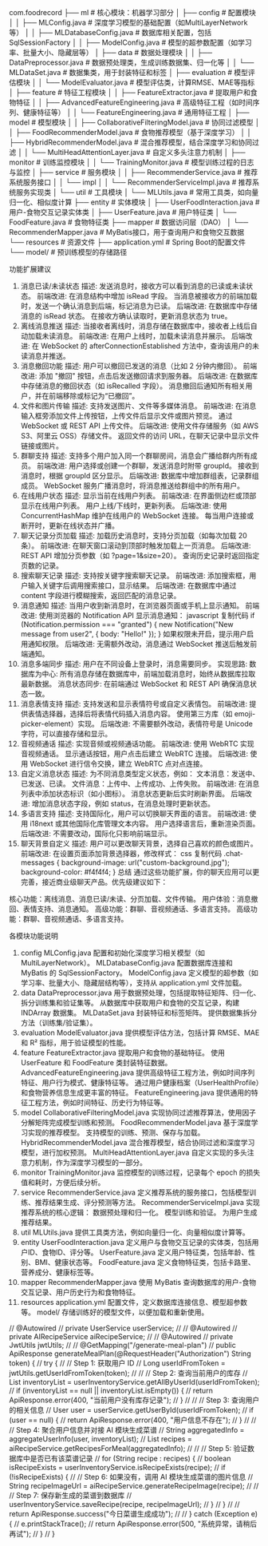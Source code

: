 com.foodrecord
├── ml                              # 核心模块：机器学习部分
│   ├── config                      # 配置模块
│   │   ├── MLConfig.java           # 深度学习模型的基础配置（如MultiLayerNetwork等）
│   │   ├── MLDatabaseConfig.java   # 数据库相关配置，包括SqlSessionFactory
│   │   ├── ModelConfig.java        # 模型的超参数配置（如学习率、批量大小、隐藏层等）
│   ├── data                        # 数据处理模块
│   │   ├── DataPreprocessor.java   # 数据预处理类，生成训练数据集、归一化等
│   │   └── MLDataSet.java          # 数据集类，用于封装特征和标签
│   ├── evaluation                  # 模型评估模块
│   │   └── ModelEvaluator.java     # 模型评估类，计算RMSE、MAE等指标
│   ├── feature                     # 特征工程模块
│   │   ├── FeatureExtractor.java   # 提取用户和食物特征
│   │   ├── AdvancedFeatureEngineering.java # 高级特征工程（如时间序列、健康特征等）
│   │   └── FeatureEngineering.java # 通用特征工程
│   ├── model                       # 模型模块
│   │   ├── CollaborativeFilteringModel.java # 协同过滤模型
│   │   ├── FoodRecommenderModel.java # 食物推荐模型（基于深度学习）
│   │   ├── HybridRecommenderModel.java # 混合推荐模型，结合深度学习和协同过滤
│   │   └── MultiHeadAttentionLayer.java # 自定义多头注意力机制
│   ├── monitor                     # 训练监控模块
│   │   └── TrainingMonitor.java    # 模型训练过程的日志与监控
│   ├── service                     # 服务模块
│   │   ├── RecommenderService.java # 推荐系统服务接口
│   │   └── impl
│   │       └── RecommenderServiceImpl.java # 推荐系统服务实现类
│   └── util                        # 工具模块
│       └── MLUtils.java            # 常用工具类，如向量归一化、相似度计算
├── entity                          # 实体模块
│   ├── UserFoodInteraction.java    # 用户-食物交互记录实体类
│   ├── UserFeature.java            # 用户特征类
│   └── FoodFeature.java            # 食物特征类
├── mapper                          # 数据访问层（DAO）
│   └── RecommenderMapper.java      # MyBatis接口，用于查询用户和食物交互数据
└── resources                       # 资源文件
├── application.yml             # Spring Boot的配置文件
└── model/                      # 预训练模型的存储路径

功能扩展建议
1. 消息已读/未读状态
   描述: 发送消息时，接收方可以看到消息的已读或未读状态。
   前端改进:
   在消息结构中增加 isRead 字段。
   当消息被接收方的前端加载时，发送一个确认消息到后端，标记消息为已读。
   后端改进:
   在数据库中存储消息的 isRead 状态。
   在接收方确认读取时，更新消息状态为 true。
2. 离线消息推送
   描述: 当接收者离线时，消息存储在数据库中，接收者上线后自动加载未读消息。
   前端改进:
   在用户上线时，加载未读消息并展示。
   后端改进:
   在 WebSocket 的 afterConnectionEstablished 方法中，查询该用户的未读消息并推送。
3. 消息撤回功能
   描述: 用户可以撤回已发送的消息（比如 2 分钟内撤回）。
   前端改进:
   添加 "撤回" 按钮，点击后发送撤回请求到服务器。
   后端改进:
   在数据库中存储消息的撤回状态（如 isRecalled 字段）。
   消息撤回后通知所有相关用户，并在前端移除或标记为“已撤回”。
4. 文件和图片传输
   描述: 支持发送图片、文件等多媒体消息。
   前端改进:
   在消息输入框旁添加文件上传按钮，上传文件后显示文件或图片预览。
   通过 WebSocket 或 REST API 上传文件。
   后端改进:
   使用文件存储服务（如 AWS S3、阿里云 OSS）存储文件。
   返回文件的访问 URL，在聊天记录中显示文件链接或图片。
5. 群聊支持
   描述: 支持多个用户加入同一个群聊房间，消息会广播给群内所有成员。
   前端改进:
   用户选择或创建一个群聊，发送消息时附带 groupId。
   接收到消息时，根据 groupId 区分显示。
   后端改进:
   数据库中增加群组表，记录群组成员。
   WebSocket 服务广播消息时，将消息推送给群组中的所有用户。
6. 在线用户状态
   描述: 显示当前在线用户列表。
   前端改进:
   在界面侧边栏或顶部显示在线用户列表。
   用户上线/下线时，更新列表。
   后端改进:
   使用 ConcurrentHashMap 维护在线用户的 WebSocket 连接。
   每当用户连接或断开时，更新在线状态并广播。
7. 聊天记录分页加载
   描述: 加载历史消息时，支持分页加载（如每次加载 20 条）。
   前端改进:
   在聊天窗口滚动到顶部时触发加载上一页消息。
   后端改进:
   REST API 增加分页参数（如 ?page=1&size=20）。
   查询历史记录时返回指定页数的记录。
8. 搜索聊天记录
   描述: 支持按关键字搜索聊天记录。
   前端改进:
   添加搜索框，用户输入关键字后调用搜索接口，显示结果。
   后端改进:
   在数据库中通过 content 字段进行模糊搜索，返回匹配的消息记录。
9. 消息通知
   描述: 当用户收到新消息时，在浏览器页面或手机上显示通知。
   前端改进:
   使用浏览器的 Notification API 显示消息通知：
   javascript
   复制代码
   if (Notification.permission === "granted") {
   new Notification("New message from user2", { body: "Hello!" });
   }
   如果权限未开启，提示用户启用通知权限。
   后端改进:
   无需额外改动，消息通过 WebSocket 推送后触发前端通知。
10. 消息多端同步
    描述: 用户在不同设备上登录时，消息需要同步。
    实现思路:
    数据库为中心: 所有消息存储在数据库中，前端加载消息时，始终从数据库拉取最新数据。
    消息状态同步: 在前端通过 WebSocket 和 REST API 确保消息状态一致。
11. 消息表情支持
    描述: 支持发送和显示表情符号或自定义表情包。
    前端改进:
    提供表情选择器，选择后将表情代码插入消息内容。
    使用第三方库（如 emoji-picker-element）实现。
    后端改进:
    不需要额外改动，表情符号是 Unicode 字符，可以直接存储和显示。
12. 音视频通话
    描述: 实现音频或视频通话功能。
    前端改进:
    使用 WebRTC 实现音视频通话。
    显示通话按钮，用户点击后建立 WebRTC 连接。
    后端改进:
    使用 WebSocket 进行信令交换，建立 WebRTC 点对点连接。
13. 自定义消息状态
    描述: 为不同消息类型定义状态，例如：
    文本消息：发送中、已发送、已读。
    文件消息：上传中、上传成功、上传失败。
    前端改进:
    在消息列表中添加状态标识（如小图标）。
    消息状态更新后实时刷新界面。
    后端改进:
    增加消息状态字段，例如 status，在消息处理时更新状态。
14. 多语言支持
    描述: 支持国际化，用户可以切换聊天界面的语言。
    前端改进:
    使用 i18next 或其他国际化库管理文本内容。
    用户选择语言后，重新渲染页面。
    后端改进:
    不需要改动，国际化只影响前端显示。
15. 聊天背景自定义
    描述: 用户可以更改聊天背景，选择自己喜欢的颜色或图片。
    前端改进:
    在设置页面添加背景选择器，修改样式：
    css
    复制代码
    .chat-messages {
    background-image: url("custom-background.jpg");
    background-color: #f4f4f4;
    }
    总结
    通过这些功能扩展，你的聊天应用可以更完善，接近商业级聊天产品。优先级建议如下：

核心功能：离线消息、消息已读/未读、分页加载、文件传输。
用户体验：消息撤回、表情支持、消息通知。
高级功能：群聊、音视频通话、多语言支持。
高级功能：群聊、音视频通话、多语言支持。


各模块功能说明
1. config
   MLConfig.java
   配置和初始化深度学习相关模型（如 MultiLayerNetwork）。
   MLDatabaseConfig.java
   配置数据库连接和 MyBatis 的 SqlSessionFactory。
   ModelConfig.java
   定义模型的超参数（如学习率、批量大小、隐藏层结构等），支持从 application.yml 文件加载。
2. data
   DataPreprocessor.java
   用于数据预处理，包括提取特征矩阵、归一化、拆分训练集和验证集等。
   从数据库中获取用户和食物的交互记录，构建 INDArray 数据集。
   MLDataSet.java
   封装特征和标签矩阵。
   提供数据集拆分方法（训练集/验证集）。
3. evaluation
   ModelEvaluator.java
   提供模型评估方法，包括计算 RMSE、MAE 和 R² 指标，用于验证模型的性能。
4. feature
   FeatureExtractor.java
   提取用户和食物的基础特征。
   使用 UserFeature 和 FoodFeature 类封装特征数据。
   AdvancedFeatureEngineering.java
   提供高级特征工程方法，例如时间序列特征、用户行为模式、健康特征等。
   通过用户健康档案（UserHealthProfile）和食物营养信息生成更丰富的特征。
   FeatureEngineering.java
   提供通用的特征工程方法，例如时间特征、历史行为特征等。
5. model
   CollaborativeFilteringModel.java
   实现协同过滤推荐算法，使用因子分解矩阵完成模型训练和预测。
   FoodRecommenderModel.java
   基于深度学习实现的推荐模型。
   支持模型的训练、预测、保存与加载。
   HybridRecommenderModel.java
   混合推荐模型，结合协同过滤和深度学习模型，进行加权预测。
   MultiHeadAttentionLayer.java
   自定义实现的多头注意力机制，作为深度学习模型的一部分。
6. monitor
   TrainingMonitor.java
   监控模型的训练过程，记录每个 epoch 的损失值和耗时，方便后续分析。
7. service
   RecommenderService.java
   定义推荐系统的服务接口，包括模型训练、推荐结果生成、评分预测等方法。
   RecommenderServiceImpl.java
   实现推荐系统的核心逻辑：
   数据预处理和归一化。
   模型训练和验证。
   为用户生成推荐结果。
8. util
   MLUtils.java
   提供工具类方法，例如向量归一化、向量相似度计算等。
9. entity
   UserFoodInteraction.java
   定义用户与食物交互记录的实体类，包括用户ID、食物ID、评分等。
   UserFeature.java
   定义用户特征类，包括年龄、性别、BMI、健康状态等。
   FoodFeature.java
   定义食物特征类，包括卡路里、营养成分、健康标签等。
10. mapper
    RecommenderMapper.java
    使用 MyBatis 查询数据库的用户-食物交互记录、用户历史行为和食物特征。
11. resources
    application.yml
    配置文件，定义数据库连接信息、模型超参数等。
    model/
    存储训练好的模型文件，以便加载和重新使用。



















//    @Autowired
//    private UserService userService;
//
//    @Autowired
//    private AIRecipeService aiRecipeService;
//
//    @Autowired
//    private JwtUtils jwtUtils;
//
//    @GetMapping("/generate-meal-plan")
//    public ApiResponse<String> generateMealPlan(@RequestHeader("Authorization") String token) {
//        try {
//            // Step 1: 获取用户 ID
//            Long userIdFromToken = jwtUtils.getUserIdFromToken(token);
//
//            // Step 2: 查询当前用户的库存
//            List<UserInventory> inventoryList = userInventoryService.getAllByUserId(userIdFromToken);
//            if (inventoryList == null || inventoryList.isEmpty()) {
//                return ApiResponse.error(400, "当前用户没有库存记录");
//            }
//
//            // Step 3: 查询用户的相关信息
//            User user = userService.getUserById(userIdFromToken);
//            if (user == null) {
//                return ApiResponse.error(400, "用户信息不存在");
//            }
//
//            // Step 4: 聚合用户信息并对接 AI 模块生成菜谱
//            String aggregatedInfo = aggregateUserInfo(user, inventoryList);
//            List<String> recipes = aiRecipeService.getRecipesForMeal(aggregatedInfo);
//
//            // Step 5: 验证数据库中是否已有该菜谱记录
//            for (String recipe : recipes) {
//                boolean isRecipeExists = userInventoryService.isRecipeExists(recipe);
//                if (!isRecipeExists) {
//                    // Step 6: 如果没有，调用 AI 模块生成菜谱的图片信息
//                    String recipeImageUrl = aiRecipeService.generateRecipeImage(recipe);
//
//                    // Step 7: 保存新生成的菜谱到数据库
//                    userInventoryService.saveRecipe(recipe, recipeImageUrl);
//                }
//            }
//
//            return ApiResponse.success("今日菜谱生成成功");
//
//        } catch (Exception e) {
//            e.printStackTrace();
//            return ApiResponse.error(500, "系统异常，请稍后再试");
//        }
//    }
